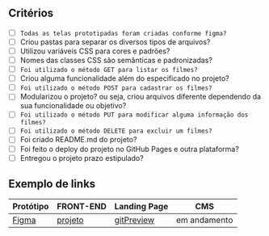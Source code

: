 ## Critérios
- [ ] ```Todas as telas prototipadas foram criadas conforme figma?```
- [ ] Criou pastas para separar os diversos tipos de arquivos?
- [ ] Utilizou variáveis CSS para cores e padrões?
- [ ] Nomes das classes CSS são semânticas e padronizadas? 
- [ ] ```Foi utilizado o método GET para listar os filmes?```
- [ ] Criou alguma funcionalidade além do especificado no projeto?
- [ ] ```Foi utilizado o método POST para cadastrar os filmes?```
- [ ] Modularizou o projeto? ou seja, criou arquivos diferente dependendo da sua funcionalidade ou objetivo?
- [ ] ```Foi utilizado o método PUT para modificar alguma informação dos filmes?```
- [ ] ```Foi utilizado o método DELETE para excluir um filmes?```
- [ ] Foi criado README.md do projeto?
- [ ] Foi feito o deploy do projeto no GitHub Pages e outra plataforma?
- [ ] Entregou o projeto prazo estipulado?

## Exemplo de links

Protótipo | FRONT-END | Landing Page | CMS
----------|-----------|--------------|-----
[Figma][link1] | [projeto][link2] | [gitPreview][link3] | em andamento  


[link1]: https://www.figma.com/file/C1E0eTk2oriPrDZS0PQt2W/Untitled?type=design&node-id=0-1&mode=design&t=i82NFaZUaL6tqke7-0
[link2]: https://github.com/jeca16/acmeFilmeFront
[link3]: http://127.0.0.1:5500/acmeFilmeFront/src/login.html

